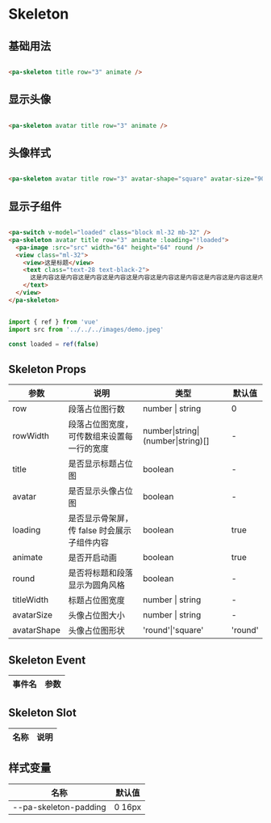 # Skeleton

<!--codes start-->

## 基础用法

```html [template]

<pa-skeleton title row="3" animate />

```
## 显示头像

```html [template]

<pa-skeleton avatar title row="3" animate />

```
## 头像样式

```html [template]

<pa-skeleton avatar title row="3" avatar-shape="square" avatar-size="90px" animate />

```
## 显示子组件

```html [template]

<pa-switch v-model="loaded" class="block ml-32 mb-32" />
<pa-skeleton avatar title row="3" animate :loading="!loaded">
  <pa-image :src="src" width="64" height="64" round />
  <view class="ml-32">
    <view>这是标题</view>
    <text class="text-28 text-black-2">
      这是内容这是内容这是内容这是内容这是内容这是内容这是内容这是内容这是内容这是内容这是内容这是内容这是内容这是内容这是内容
    </text>
  </view>
</pa-skeleton>

```
```ts [script]

import { ref } from 'vue'
import src from '../../../images/demo.jpeg'

const loaded = ref(false)

```

<!--codes end-->

## Skeleton Props

<!--props start-->

| 参数 | 说明 | 类型 | 默认值 |
| --- | ----- | --- | --- |
| row | 段落占位图行数 | number \| string |  0 |
| rowWidth | 段落占位图宽度，可传数组来设置每一行的宽度 | number\|string\|(number\|string)[] | - |
| title | 是否显示标题占位图 | boolean | - |
| avatar | 是否显示头像占位图 | boolean | - |
| loading | 是否显示骨架屏，传 false 时会展示子组件内容 | boolean |  true |
| animate | 是否开启动画 | boolean |  true |
| round | 是否将标题和段落显示为圆角风格 | boolean | - |
| titleWidth | 标题占位图宽度 | number \| string | - |
| avatarSize | 头像占位图大小 | number \| string | - |
| avatarShape | 头像占位图形状 | 'round'\|'square' |  'round' |

<!--props end-->

## Skeleton Event

<!--event start-->

| 事件名 | 参数 |
| --- | --- |


<!--event end-->

## Skeleton Slot

<!--slot start-->

| 名称 | 说明 |
| --- | --- |


<!--slot end-->

## 样式变量

<!--cssVar start-->

| 名称 | 默认值 |
| --- | --- |
| --pa-skeleton-padding | 0 16px |

<!--cssVar end-->


